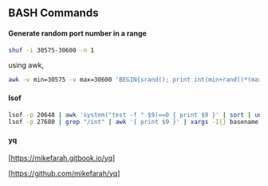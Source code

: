 ## BASH Commands

#### Generate random port number in a range
```bash
shuf -i 30575-30600 -n 1
```
using awk,
```bash
awk -v min=30575 -v max=30600 'BEGIN{srand(); print int(min+rand()*(max-min+1))}'
```
#### lsof
```bash
lsof -p 20648 | awk 'system("test -f " $9)==0 { print $9 }' | sort | uniq | grep "\.so"
lsof -p 27680 | grep "/int" | awk '{ print $9 }' | xargs -I{} basename {}
```

#### yq
[https://mikefarah.gitbook.io/yq]

[https://github.com/mikefarah/yq]

